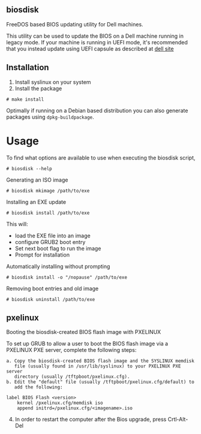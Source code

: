 biosdisk
--------
FreeDOS based BIOS updating utility for Dell machines.

This utility can be used to update the BIOS on a Dell machine running in
legacy mode.
If your machine is running in UEFI mode, it's recommended that you instead
update using UEFI capsule as described at [dell site](https://www.dell.com/support/article/us/en/19/sln171755/updating-the-dell-bios-in-linux-and-ubuntu-environments?lang=en)

## Installation
1. Install syslinux on your system
2. Install the package
```
# make install
```

Optimally if running on a Debian based distribution you can also generate
packages using `dpkg-buildpackage`.

# Usage
To find what options are available to use when executing the biosdisk script,
```
# biosdisk --help
```

Generating an ISO image
```
# biosdisk mkimage /path/to/exe
```

Installing an EXE update
```
# biosdisk install /path/to/exe
```
This will:
 * load the EXE file into an image
 * configure GRUB2 boot entry
 * Set next boot flag to run the image
 * Prompt for installation

Automatically installing without prompting
```
# biosdisk install -o "/nopause" /path/to/exe
```

Removing boot entries and old image
```
# biosdisk uninstall /path/to/exe
```

## pxelinux
Booting the biosdisk-created BIOS flash image with PXELINUX

To set up GRUB to allow a user to boot the BIOS flash image via a PXELINUX PXE
server, complete the following steps:

    a. Copy the biosdisk-created BIOS flash image and the SYSLINUX memdisk
       file (usually found in /usr/lib/syslinux) to your PXELINUX PXE server
       directory (usually /tftpboot/pxelinux.cfg). 
    b. Edit the "default" file (usually /tftpboot/pxelinux.cfg/default) to 
       add the following:

	label BIOS Flash <version>
		kernel /pxelinux.cfg/memdisk iso
		append initrd=/pxelinux.cfg/<imagename>.iso

4. In order to restart the computer after the Bios upgrade, press Crtl-Alt-Del

